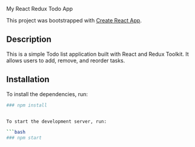  My React Redux Todo App

This project was bootstrapped with [Create React App](https://github.com/facebook/create-react-app).

## Description

This is a simple Todo list application built with React and Redux Toolkit. It allows users to add, remove, and reorder tasks.

## Installation

To install the dependencies, run:

```bash
### npm install


To start the development server, run:

```bash
### npm start
